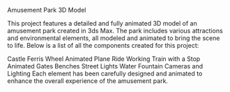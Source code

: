 Amusement Park 3D Model

This project features a detailed and fully animated 3D model of an amusement park created in 3ds Max. The park includes various attractions and environmental elements, all modeled and animated to bring the scene to life. Below is a list of all the components created for this project:

Castle
Ferris Wheel
Animated Plane Ride
Working Train with a Stop
Animated Gates
Benches
Street Lights
Water Fountain
Cameras and Lighting
Each element has been carefully designed and animated to enhance the overall experience of the amusement park.
